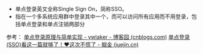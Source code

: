 - 单点登录英文全称Single Sign On，简称SSO。
- 指在一个多系统应用群中登录其中一个，而可以访问所有应用而不用登录，包括单点登录和单点注销两部分


参考：
[单点登录原理与简单实现 - ywlaker - 博客园 (cnblogs.com)](https://www.cnblogs.com/ywlaker/p/6113927.html)
[单点登录(SSO)看这一篇就够了！❤️这次不慌了 - 掘金 (juejin.cn)](https://juejin.cn/post/7044328327762411534)
